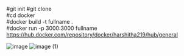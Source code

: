 
#git init 
#git clone   
#cd docker  
#docker build -t fullname .   
#docker run -p 3000:3000 fullname  
https://hub.docker.com/repository/docker/harshitha219/hub/general


![image](https://github.com/user-attachments/assets/faefe828-cb19-49d2-9bca-3af179640c6e)
![image (1)](https://github.com/user-attachments/assets/9246eaa2-620f-4d05-b8c5-c3af537c948d)
